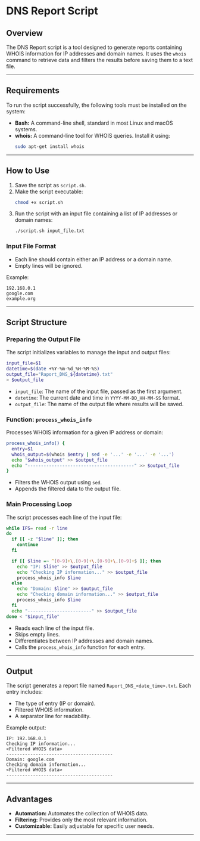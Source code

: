 # DNS Report Script

## Overview
The DNS Report script is a tool designed to generate reports containing WHOIS information for IP addresses and domain names. It uses the `whois` command to retrieve data and filters the results before saving them to a text file.

---

## Requirements
To run the script successfully, the following tools must be installed on the system:

- **Bash:** A command-line shell, standard in most Linux and macOS systems.
- **whois:** A command-line tool for WHOIS queries. Install it using:
  ```bash
  sudo apt-get install whois
  ```

---

## How to Use
1. Save the script as `script.sh`.
2. Make the script executable:
   ```bash
   chmod +x script.sh
   ```
3. Run the script with an input file containing a list of IP addresses or domain names:
   ```bash
   ./script.sh input_file.txt
   ```

### Input File Format
- Each line should contain either an IP address or a domain name.
- Empty lines will be ignored.

Example:
```
192.168.0.1
google.com
example.org
```

---

## Script Structure

### Preparing the Output File
The script initializes variables to manage the input and output files:
```bash
input_file=$1
datetime=$(date +%Y-%m-%d_%H-%M-%S)
output_file="Raport_DNS_${datetime}.txt"
> $output_file
```
- `input_file`: The name of the input file, passed as the first argument.
- `datetime`: The current date and time in `YYYY-MM-DD_HH-MM-SS` format.
- `output_file`: The name of the output file where results will be saved.

### Function: `process_whois_info`
Processes WHOIS information for a given IP address or domain:
```bash
process_whois_info() {
  entry=$1
  whois_output=$(whois $entry | sed -e '...' -e '...' -e '...')
  echo "$whois_output" >> $output_file
  echo "----------------------------------------" >> $output_file
}
```
- Filters the WHOIS output using `sed`.
- Appends the filtered data to the output file.

### Main Processing Loop
The script processes each line of the input file:
```bash
while IFS= read -r line
do
  if [[ -z "$line" ]]; then
    continue
  fi

  if [[ $line =~ ^[0-9]+\.[0-9]+\.[0-9]+\.[0-9]+$ ]]; then
    echo "IP: $line" >> $output_file
    echo "Checking IP information..." >> $output_file
    process_whois_info $line
  else
    echo "Domain: $line" >> $output_file
    echo "Checking domain information..." >> $output_file
    process_whois_info $line
  fi
  echo "------------------------" >> $output_file
done < "$input_file"
```
- Reads each line of the input file.
- Skips empty lines.
- Differentiates between IP addresses and domain names.
- Calls the `process_whois_info` function for each entry.

---

## Output
The script generates a report file named `Raport_DNS_<date_time>.txt`. Each entry includes:
- The type of entry (IP or domain).
- Filtered WHOIS information.
- A separator line for readability.

Example output:
```
IP: 192.168.0.1
Checking IP information...
<Filtered WHOIS data>
----------------------------------------
Domain: google.com
Checking domain information...
<Filtered WHOIS data>
----------------------------------------
```

---

## Advantages
- **Automation:** Automates the collection of WHOIS data.
- **Filtering:** Provides only the most relevant information.
- **Customizable:** Easily adjustable for specific user needs.

---

